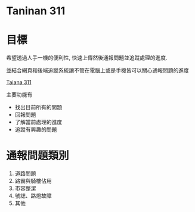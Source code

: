 # Taninan 311 #

# 目標 #

希望透過人手一機的便利性, 快速上傳然後通報問題並追蹤處理的進度.

並結合網頁和後端追蹤系統讓不管在電腦上或是手機皆可以關心通報問題的進度

[Taiana 311](http://fixmystreet.tw/)

主要功能有

* 找出目前所有的問題
* 回報問題
* 了解當前處理的進度
* 追蹤有興趣的問題

# 通報問題類別 #

1. 道路問題
2. 路霸與騎樓佔用
3. 市容整潔 
4. 號誌、路燈故障
5. 其他

